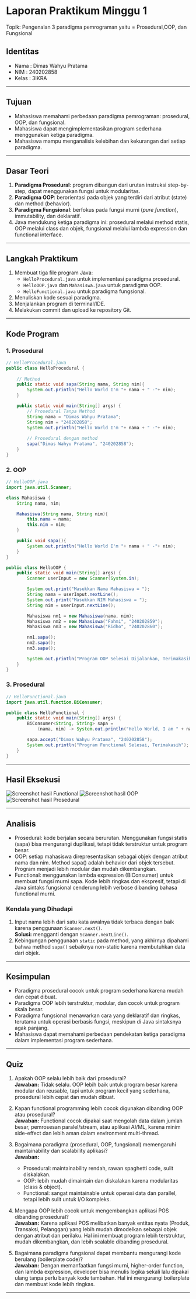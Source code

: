 # Laporan Praktikum Minggu 1
Topik: Pengenalan 3 paradigma pemrograman yaitu = Prosedural,OOP, dan Fungsional

## Identitas
- Nama  : Dimas Wahyu Pratama
- NIM   : 240202858
- Kelas : 3IKRA

---

## Tujuan
- Mahasiswa memahami perbedaan paradigma pemrograman: prosedural, OOP, dan fungsional.  
- Mahasiswa dapat mengimplementasikan program sederhana menggunakan ketiga paradigma.  
- Mahasiswa mampu menganalisis kelebihan dan kekurangan dari setiap paradigma.

---

## Dasar Teori
1. **Paradigma Prosedural**: program dibangun dari urutan instruksi step-by-step, dapat menggunakan fungsi untuk modularitas.  
2. **Paradigma OOP**: berorientasi pada objek yang terdiri dari atribut (state) dan method (behavior).  
3. **Paradigma Fungsional**: berfokus pada fungsi murni (*pure function*), immutability, dan deklaratif.  
4. Java mendukung ketiga paradigma ini: prosedural melalui method statis, OOP melalui class dan objek, fungsional melalui lambda expression dan functional interface.

---

## Langkah Praktikum
1. Membuat tiga file program Java:
   - `HelloProcedural.java` untuk implementasi paradigma prosedural.  
   - `HelloOOP.java` dan `Mahasiswa.java` untuk paradigma OOP.  
   - `HelloFunctional.java` untuk paradigma fungsional.  
2. Menuliskan kode sesuai paradigma.  
3. Menjalankan program di terminal/IDE.  
4. Melakukan commit dan upload ke repository Git.

---

## Kode Program

### 1. Prosedural
```java
// HelloProcedural.java
public class HelloProcedural {
    
    // Method 
    public static void sapa(String nama, String nim){
        System.out.println("Hello World I'm "+ nama + " -"+ nim);
    }

    public static void main(String[] args) {
        // Prosedural Tanpa Method
        String nama = "Dimas Wahyu Pratama";
        String nim = "240202858";
        System.out.println("Hello World I'm "+ nama + " -"+ nim);
        
        // Prosedural dengan method
        sapa("Dimas Wahyu Pratama", "240202858");
    }
}
```

### 2. OOP
```java
// HelloOOP.java
import java.util.Scanner;

class Mahasiswa {
    String nama, nim;

    Mahasiswa(String nama, String nim){
        this.nama = nama;
        this.nim = nim;
    }

    public void sapa(){
        System.out.println("Hello World I'm "+ nama + " -"+ nim);
    }
}

public class HelloOOP {
    public static void main(String[] args) {
        Scanner userInput = new Scanner(System.in);

        System.out.print("Masukkan Nama Mahasiswa = ");
        String nama = userInput.nextLine();
        System.out.print("Masukkan NIM Mahasiswa = ");
        String nim = userInput.nextLine();

        Mahasiswa nm1 = new Mahasiswa(nama, nim);
        Mahasiswa nm2 = new Mahasiswa("Fahmi", "240202859");
        Mahasiswa nm3 = new Mahasiswa("Ridho", "240202860");

        nm1.sapa();
        nm2.sapa();
        nm3.sapa();

        System.out.println("Program OOP Selesai Dijalankan, Terimakasih");
    }
}
```

### 3. Prosedural
```java
// HelloFunctional.java
import java.util.function.BiConsumer;

public class HelloFunctional {
    public static void main(String[] args) {
        BiConsumer<String, String> sapa = 
            (nama, nim) -> System.out.println("Hello World, I am " + nama + " -" + nim);

        sapa.accept("Dimas Wahyu Pratama", "240202858");
        System.out.println("Program Functional Selesai, Terimakasih");
    }
}
```
---

## Hasil Eksekusi
![Screenshot hasil Functional](Screenshots/hasilFunctional.png)
![Screenshot hasil OOP](Screenshots/hasilOOP.png)
![Screenshot hasil Prosedural](Screenshots/hasilProsedural.png)

---

## Analisis
- Prosedural: kode berjalan secara berurutan. Menggunakan fungsi statis (sapa) bisa mengurangi duplikasi, tetapi tidak terstruktur untuk program besar.
- OOP: setiap mahasiswa direpresentasikan sebagai objek dengan atribut nama dan nim. Method sapa() adalah behavior dari objek tersebut. Program menjadi lebih modular dan mudah dikembangkan.
- Functional: menggunakan lambda expression (BiConsumer) untuk membuat fungsi murni sapa. Kode lebih ringkas dan ekspresif, tetapi di Java sintaks fungsional cenderung lebih verbose dibanding bahasa functional murni.

### Kendala yang Dihadapi
1. Input nama lebih dari satu kata awalnya tidak terbaca dengan baik karena penggunaan `Scanner.next()`.  
   **Solusi:** mengganti dengan `Scanner.nextLine()`.  
2. Kebingungan penggunaan `static` pada method, yang akhirnya dipahami bahwa method `sapa()` sebaiknya non-static karena membutuhkan data dari objek.  
---

## Kesimpulan
- Paradigma prosedural cocok untuk program sederhana karena mudah dan cepat dibuat.  
- Paradigma OOP lebih terstruktur, modular, dan cocok untuk program skala besar.  
- Paradigma fungsional menawarkan cara yang deklaratif dan ringkas, terutama untuk operasi berbasis fungsi, meskipun di Java sintaksnya agak panjang.  
- Mahasiswa dapat memahami perbedaan pendekatan ketiga paradigma dalam implementasi program sederhana.  
---

## Quiz
1. Apakah OOP selalu lebih baik dari prosedural?  
   **Jawaban:** Tidak selalu. OOP lebih baik untuk program besar karena modular dan reusable, tapi untuk program kecil yang sederhana, prosedural lebih cepat dan mudah dibuat.  

2. Kapan functional programming lebih cocok digunakan dibanding OOP atau prosedural?  
   **Jawaban:** Functional cocok dipakai saat mengolah data dalam jumlah besar, pemrosesan paralel/stream, atau aplikasi AI/ML, karena minim side-effect dan lebih aman dalam environment multi-thread.  

3. Bagaimana paradigma (prosedural, OOP, fungsional) memengaruhi maintainability dan scalability aplikasi?  
   **Jawaban:**  
   - Prosedural: maintainability rendah, rawan spaghetti code, sulit diskalakan.  
   - OOP: lebih mudah dimaintain dan diskalakan karena modularitas (class & object).  
   - Functional: sangat maintainable untuk operasi data dan parallel, tetapi lebih sulit untuk I/O kompleks.  

4. Mengapa OOP lebih cocok untuk mengembangkan aplikasi POS dibanding prosedural?  
   **Jawaban:** Karena aplikasi POS melibatkan banyak entitas nyata (Produk, Transaksi, Pelanggan) yang lebih mudah dimodelkan sebagai objek dengan atribut dan perilaku. Hal ini membuat program lebih terstruktur, mudah dikembangkan, dan lebih scalable dibanding prosedural.  

5. Bagaimana paradigma fungsional dapat membantu mengurangi kode berulang (boilerplate code)?  
   **Jawaban:** Dengan memanfaatkan fungsi murni, higher-order function, dan lambda expression, developer bisa menulis logika sekali lalu dipakai ulang tanpa perlu banyak kode tambahan. Hal ini mengurangi boilerplate dan membuat kode lebih ringkas.  
---
